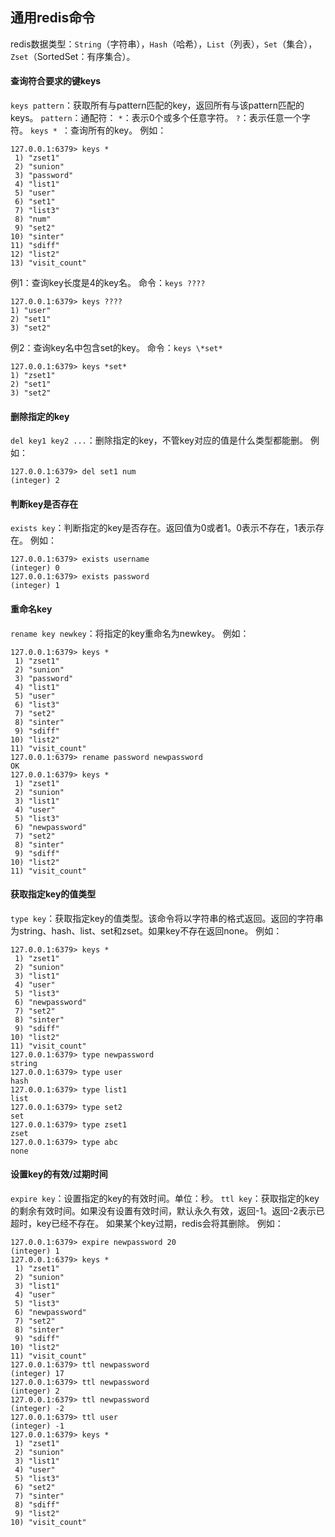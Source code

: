 ## 通用redis命令
redis数据类型：`String`（字符串），`Hash`（哈希），`List`（列表），`Set`（集合），`Zset`（SortedSet：有序集合）。

#### 查询符合要求的键keys
`keys pattern`：获取所有与pattern匹配的key，返回所有与该pattern匹配的keys。
`pattern`：通配符：
`*`：表示0个或多个任意字符。
`?`：表示任意一个字符。
`keys * `：查询所有的key。
例如：
```
127.0.0.1:6379> keys *
 1) "zset1"
 2) "sunion"
 3) "password"
 4) "list1"
 5) "user"
 6) "set1"
 7) "list3"
 8) "num"
 9) "set2"
10) "sinter"
11) "sdiff"
12) "list2"
13) "visit_count"
```
例1：查询key长度是4的key名。
命令：`keys ????`
```
127.0.0.1:6379> keys ????
1) "user"
2) "set1"
3) "set2"
```
例2：查询key名中包含set的key。
命令：`keys \*set*`
```
127.0.0.1:6379> keys *set*
1) "zset1"
2) "set1"
3) "set2"
```

#### 删除指定的key
`del key1 key2 ...`：删除指定的key，不管key对应的值是什么类型都能删。
例如：
```
127.0.0.1:6379> del set1 num
(integer) 2
```

#### 判断key是否存在
`exists key`：判断指定的key是否存在。返回值为0或者1。0表示不存在，1表示存在。
例如：
```
127.0.0.1:6379> exists username
(integer) 0
127.0.0.1:6379> exists password
(integer) 1
```

#### 重命名key
`rename key newkey`：将指定的key重命名为newkey。
例如：
```
127.0.0.1:6379> keys *
 1) "zset1"
 2) "sunion"
 3) "password"
 4) "list1"
 5) "user"
 6) "list3"
 7) "set2"
 8) "sinter"
 9) "sdiff"
10) "list2"
11) "visit_count"
127.0.0.1:6379> rename password newpassword
OK
127.0.0.1:6379> keys *
 1) "zset1"
 2) "sunion"
 3) "list1"
 4) "user"
 5) "list3"
 6) "newpassword"
 7) "set2"
 8) "sinter"
 9) "sdiff"
10) "list2"
11) "visit_count"
```

#### 获取指定key的值类型
`type key`：获取指定key的值类型。该命令将以字符串的格式返回。返回的字符串为string、hash、list、set和zset。如果key不存在返回none。
例如：
```
127.0.0.1:6379> keys *
 1) "zset1"
 2) "sunion"
 3) "list1"
 4) "user"
 5) "list3"
 6) "newpassword"
 7) "set2"
 8) "sinter"
 9) "sdiff"
10) "list2"
11) "visit_count"
127.0.0.1:6379> type newpassword
string
127.0.0.1:6379> type user
hash
127.0.0.1:6379> type list1
list
127.0.0.1:6379> type set2
set
127.0.0.1:6379> type zset1
zset
127.0.0.1:6379> type abc
none
```

#### 设置key的有效/过期时间
`expire key`：设置指定的key的有效时间。单位：秒。
`ttl key`：获取指定的key的剩余有效时间。如果没有设置有效时间，默认永久有效，返回-1。返回-2表示已超时，key已经不存在。
如果某个key过期，redis会将其删除。
例如：

```
127.0.0.1:6379> expire newpassword 20
(integer) 1
127.0.0.1:6379> keys *
 1) "zset1"
 2) "sunion"
 3) "list1"
 4) "user"
 5) "list3"
 6) "newpassword"
 7) "set2"
 8) "sinter"
 9) "sdiff"
10) "list2"
11) "visit_count"
127.0.0.1:6379> ttl newpassword
(integer) 17
127.0.0.1:6379> ttl newpassword
(integer) 2
127.0.0.1:6379> ttl newpassword
(integer) -2
127.0.0.1:6379> ttl user
(integer) -1
127.0.0.1:6379> keys *
 1) "zset1"
 2) "sunion"
 3) "list1"
 4) "user"
 5) "list3"
 6) "set2"
 7) "sinter"
 8) "sdiff"
 9) "list2"
10) "visit_count"
```